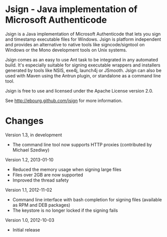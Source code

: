 Jsign - Java implementation of Microsoft Authenticode
=====================================================

Jsign is a Java implementation of Microsoft Authenticode that lets you sign
and timestamp executable files for Windows. Jsign is platform independent and
provides an alternative to native tools like signcode/signtool on Windows
or the Mono development tools on Unix systems.

Jsign comes as an easy to use Ant task to be integrated in any automated build.
It's especially suitable for signing executable wrappers and installers generated
by tools like NSIS, exe4j, launch4j or JSmooth. Jsign can also be used with Maven
using the Antrun plugin, or standalone as a command line tool.

Jsign is free to use and licensed under the Apache License version 2.0.


See http://ebourg.github.com/jsign for more information.


Changes
=======

Version 1.3, in development
* The command line tool now supports HTTP proxies (contributed by Michael Szediwy)

Version 1.2, 2013-01-10
* Reduced the memory usage when signing large files
* Files over 2GB are now supported
* Improved the thread safety

Version 1.1, 2012-11-02
* Command line interface with bash completion for signing files (available as RPM and DEB packages)
* The keystore is no longer locked if the signing fails

Version 1.0, 2012-10-03
* Initial release
